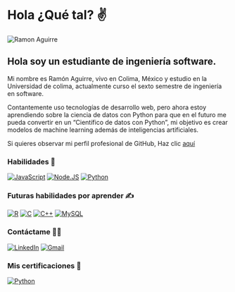 # Hola ¿Qué tal? ✌️

![Ramon Aguirre](https://readme-typing-svg.herokuapp.com/?font=Inter&color=D5EDBB&size=30&weight=700&lines=Soy+Ramón+Aguirre;RayLex)

## Hola soy un estudiante de ingeniería software. 

Mi nombre es Ramón Aguirre, vivo en Colima, México y estudio en la Universidad de colima, actualmente curso el sexto semestre de ingeniería en software.

Contantemente uso tecnologías de desarrollo web, pero ahora estoy aprendiendo sobre la ciencia de datos con Python para que en el futuro me pueda convertir en un “Científico de datos con Python”, mi objetivo es crear modelos de machine learning además de inteligencias artificiales.

Si quieres observar mi perfil profesional de GitHub, Haz clic <a href="https://github.com/LexAguirre">aquí</a>

### Habilidades 🤔

[![JavaScript](https://img.shields.io/badge/JavaScript-F7DF1E?style=for-the-badge&logo=javascript&logoColor=white&labelColor=101010)]()
[![Node.JS](https://img.shields.io/badge/Node.JS-339933?style=for-the-badge&logo=node.js&logoColor=white&labelColor=101010)]()
[![Python](https://img.shields.io/badge/Python-F7DF1E?style=for-the-badge&logo=python&logoColor=white&labelColor=101010)]()

### Futuras habilidades por aprender ✍️

[![R](https://img.shields.io/badge/R-1D65B9?style=for-the-badge&logo=R&logoColor=white&labelColor=101010)]()
[![C](https://img.shields.io/badge/C-00453C?style=for-the-badge&logo=C&logoColor=white&labelColor=101010)]()
[![C++](https://img.shields.io/badge/C++_para_IoT-00453C?style=for-the-badge&logo=C++&logoColor=white&labelColor=101010)]()
[![MySQL](https://img.shields.io/badge/MySQL-4479A1?style=for-the-badge&logo=mysql&logoColor=white&labelColor=101010)]()

### Contáctame 🤜🤛

[![LinkedIn](https://img.shields.io/badge/LinkedIn-0077B5?style=for-the-badge&logo=linkedin&logoColor=white&labelColor=101010)](https://www.linkedin.com/in/ramón-alejandro-aguirre-romero-26ab26256/)
[![Gmail](https://img.shields.io/badge/ramonlexaguirre@gmail.com-D14836?style=for-the-badge&logo=Gmail&logoColor=white&labelColor=101010)]()

### Mis certificaciones 🏅

[![Python](https://img.shields.io/badge/Curso_de_Fundamentos_de_Python-F7DF1E?style=for-the-badge&logo=python&logoColor=white&labelColor=101010)]()
